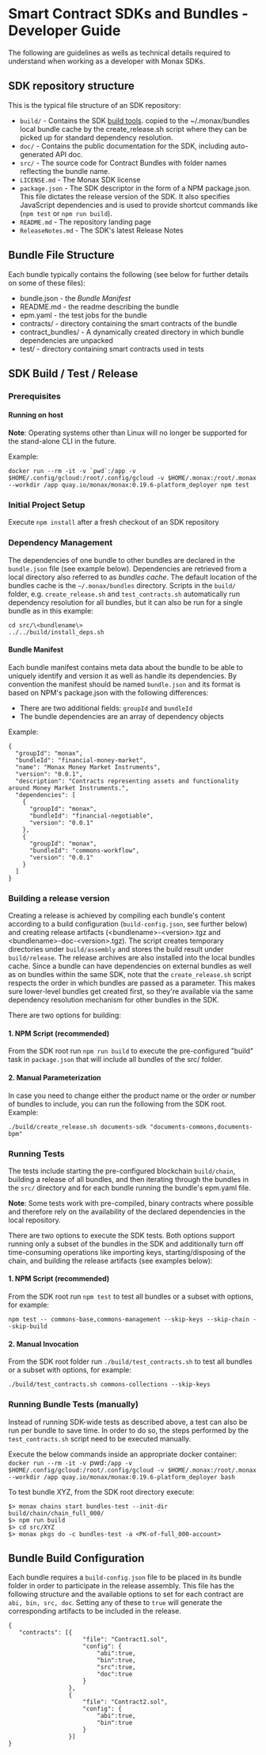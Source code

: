 # Smart Contract SDKs and Bundles - Developer Guide

The following are guidelines as wells as technical details required to understand when working as a developer with Monax SDKs.

## SDK repository structure

This is the typical file structure of an SDK repository:

- `build/` - Contains the SDK [build tools](https://github.com/monax/contracts-sdk-build-tools).
copied to the ~/.monax/bundles local bundle cache by the create_release.sh script where they can be picked up for standard dependency resolution.
- `doc/` - Contains the public documentation for the SDK, including auto-generated API doc.
- `src/` - The source code for Contract Bundles with folder names reflecting the bundle name.
- `LICENSE.md` - The Monax SDK license
- `package.json` - The SDK descriptor in the form of a NPM package.json. This file dictates the release version of the SDK. It also specifies JavaScript dependencies and is used to provide shortcut commands like (`npm test` or `npm run build`).
- `README.md` - The repository landing page
- `ReleaseNotes.md` - The SDK's latest Release Notes

## Bundle File Structure

Each bundle typically contains the following (see below for further details on some of these files):

- bundle.json - the *Bundle Manifest*
- README.md - the readme describing the bundle
- epm.yaml - the test jobs for the bundle
- contracts/ - directory containing the smart contracts of the bundle
- contract_bundles/ - A dynamically created directory in which bundle dependencies are unpacked
- test/ - directory containing smart contracts used in tests

## SDK Build / Test / Release

### Prerequisites

#### Running on host

**Note**: Operating systems other than Linux will no longer be supported for the stand-alone CLI in the future.

Example:
```
docker run --rm -it -v `pwd`:/app -v $HOME/.config/gcloud:/root/.config/gcloud -v $HOME/.monax:/root/.monax --workdir /app quay.io/monax/monax:0.19.6-platform_deployer npm test
```


### Initial Project Setup

Execute `npm install` after a fresh checkout of an SDK repository

### Dependency Management

The dependencies of one bundle to other bundles are declared in the `bundle.json` file (see example below).
Dependencies are retrieved from a local directory also referred to as *bundles cache*. The default location of the bundles cache is the `~/.monax/bundles` directory.
Scripts in the `build/` folder, e.g. `create_release.sh` and `test_contracts.sh` automatically run dependency resolution for all bundles, but it can also be run for a single bundle as in this example:

```
cd src/\<bundlename\>
../../build/install_deps.sh
```

#### Bundle Manifest

Each bundle manifest contains meta data about the bundle to be able to uniquely identify and version it as well as handle its dependencies. By convention the manifest should be named `bundle.json` and its format is based on NPM's package.json with the following differences:

- There are two additional fields: `groupId` and `bundleId`
- The bundle dependencies are an array of dependency objects

Example:
```
{
  "groupId": "monax",
  "bundleId": "financial-money-market",
  "name": "Monax Money Market Instruments",
  "version": "0.0.1",
  "description": "Contracts representing assets and functionality around Money Market Instruments.",
  "dependencies": [
    {
      "groupId": "monax",
      "bundleId": "financial-negotiable",
      "version": "0.0.1"
    },
    {
      "groupId": "monax",
      "bundleId": "commons-workflow",
      "version": "0.0.1"
    }
  ]
}
```

### Building a release version

Creating a release is achieved by compiling each bundle's content according to a build configuration (`build-config.json`, see further below) and creating release artifacts (\<bundlename\>-\<version\>.tgz and \<bundlename\>-doc-\<version\>.tgz). The script creates temporary directories under `build/assembly` and stores the build result under `build/release`. The release archives are also installed into the local bundles cache.
Since a bundle can have dependencies on external bundles as well as on bundles within the same SDK, note that the `create_release.sh` script respects the order in which bundles are passed as a parameter. This makes sure lower-level bundles get created first, so they're available via the same dependency resolution mechanism for other bundles in the SDK.

There are two options for building:


#### 1. NPM Script (recommended)

From the SDK root run `npm run build` to execute the pre-configured "build" task in `package.json` that will include all bundles of the src/ folder.

#### 2. Manual Parameterization

In case you need to change either the product name or the order or number of bundles to include, you can run the following from the SDK root. Example:

```
./build/create_release.sh documents-sdk "documents-commons,documents-bpm"
```

### Running Tests

The tests include starting the pre-configured blockchain `build/chain`, building a release of all bundles, and then iterating through the bundles in the `src/` directory and for each bundle running the bundle's epm.yaml file.

**Note**: Some tests work with pre-compiled, binary contracts where possible and therefore rely on the availability of the declared dependencies in the local repository.

There are two options to execute the SDK tests. Both options support running only a subset of the bundles in the SDK and additionally turn off time-consuming operations like importing keys, starting/disposing of the chain, and building the release artifacts (see examples below):

#### 1. NPM Script (recommended)

From the SDK root run `npm test` to test all bundles or a subset with options, for example:
```
npm test -- commons-base,commons-management --skip-keys --skip-chain --skip-build
```

#### 2. Manual Invocation

From the SDK root folder run `./build/test_contracts.sh` to test all bundles or a subset with options, for example:
```
./build/test_contracts.sh commons-collections --skip-keys
```

### Running Bundle Tests (manually)

Instead of running SDK-wide tests as described above, a test can also be run per bundle to save time. In order to do so, the steps performed by the `test_contracts.sh` script need to be executed manually.

Execute the below commands inside an appropriate docker container:
`docker run --rm -it -v `pwd`:/app -v $HOME/.config/gcloud:/root/.config/gcloud -v $HOME/.monax:/root/.monax --workdir /app quay.io/monax/monax:0.19.6-platform_deployer bash`

To test bundle XYZ, from the SDK root directory execute:

```
$> monax chains start bundles-test --init-dir build/chain/chain_full_000/
$> npm run build
$> cd src/XYZ
$> monax pkgs do -c bundles-test -a <PK-of-full_000-account>
```

## Bundle Build Configuration

Each bundle requires a `build-config.json` file to be placed in its bundle folder in order to participate in the release assembly.
This file has the following structure and the available options to set for each contract are `abi, bin, src, doc`. Setting any of these
to `true` will generate the corresponding artifacts to be included in the release.

```
{
   "contracts": [{
   	                 "file": "Contract1.sol",
   				     "config": {
   				         "abi":true,
   				         "bin":true,
   				         "src":true,
   				         "doc":true
   				     }
   				 },
   				 {
   				     "file": "Contract2.sol",
   				     "config": {
   				         "abi":true,
   				         "bin":true
   				     }
   				 }]
}
```
